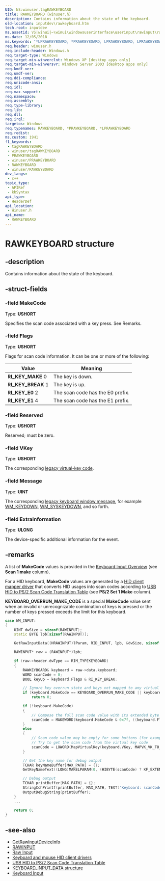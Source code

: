 ```yaml
---
UID: NS:winuser.tagRAWKEYBOARD
title: RAWKEYBOARD (winuser.h)
description: Contains information about the state of the keyboard.
old-location: inputdev\rawkeyboard.htm
tech.root: inputdev
ms.assetid: VS|winui|~\winui\windowsuserinterface\userinput\rawinput\rawinputreference\rawinputstructures\rawkeyboard.htm
ms.date: 12/05/2018
ms.keywords: '*LPRAWKEYBOARD, *PRAWKEYBOARD, LPRAWKEYBOARD, LPRAWKEYBOARD structure pointer [Keyboard and Mouse Input], PRAWKEYBOARD, PRAWKEYBOARD structure pointer [Keyboard and Mouse Input], RAWKEYBOARD, RAWKEYBOARD structure [Keyboard and Mouse Input], RI_KEY_BREAK, RI_KEY_E0, RI_KEY_E1, RI_KEY_MAKE, _win32_RAWKEYBOARD_str, _win32_rawkeyboard_str_cpp, inputdev.rawkeyboard, winui._win32_rawkeyboard_str, winuser/LPRAWKEYBOARD, winuser/PRAWKEYBOARD, winuser/RAWKEYBOARD'
req.header: winuser.h
req.include-header: Windows.h
req.target-type: Windows
req.target-min-winverclnt: Windows XP [desktop apps only]
req.target-min-winversvr: Windows Server 2003 [desktop apps only]
req.kmdf-ver: 
req.umdf-ver: 
req.ddi-compliance: 
req.unicode-ansi: 
req.idl: 
req.max-support: 
req.namespace: 
req.assembly: 
req.type-library: 
req.lib: 
req.dll: 
req.irql: 
targetos: Windows
req.typenames: RAWKEYBOARD, *PRAWKEYBOARD, *LPRAWKEYBOARD
req.redist: 
ms.custom: 19H1
f1_keywords:
 - tagRAWKEYBOARD
 - winuser/tagRAWKEYBOARD
 - PRAWKEYBOARD
 - winuser/PRAWKEYBOARD
 - RAWKEYBOARD
 - winuser/RAWKEYBOARD
dev_langs:
 - c++
topic_type:
 - APIRef
 - kbSyntax
api_type:
 - HeaderDef
api_location:
 - Winuser.h
api_name:
 - RAWKEYBOARD
---
```


# RAWKEYBOARD structure


## -description

Contains information about the state of the keyboard.

## -struct-fields

### -field MakeCode

Type: <b>USHORT</b>

Specifies the scan code associated with a key press. See Remarks.

### -field Flags

Type: <b>USHORT</b>

Flags for scan code information. It can be one or more of the following:

| Value                | Meaning                          |
|----------------------|----------------------------------|
| **RI\_KEY\_MAKE** 0  | The key is down.                 |
| **RI\_KEY\_BREAK** 1 | The key is up.                   |
| **RI\_KEY\_E0** 2    | The scan code has the E0 prefix. |
| **RI\_KEY\_E1** 4    | The scan code has the E1 prefix. |

### -field Reserved

Type: <b>USHORT</b>

Reserved; must be zero.

### -field VKey

Type: <b>USHORT</b>

The corresponding [legacy virtual-key code](/windows/win32/inputdev/virtual-key-codes).

### -field Message

Type: <b>UINT</b>

The corresponding [legacy keyboard window message](/windows/win32/inputdev/keyboard-input-notifications), for example [WM_KEYDOWN](/windows/win32/inputdev/wm-keydown), [WM_SYSKEYDOWN](/windows/win32/inputdev/wm-syskeydown), and so forth.

### -field ExtraInformation

Type: <b>ULONG</b>

The device-specific additional information for the event.

## -remarks

A list of **MakeCode** values is provided in the [Keyboard Input Overview](/windows/win32/inputdev/about-keyboard-input#scan-codes) (see **Scan 1 make** column).

For a HID keyboard, **MakeCode** values are generated by a [HID client mapper driver](/windows-hardware/drivers/hid/keyboard-and-mouse-hid-client-drivers) that converts HID usages into scan codes according to [USB HID to PS/2 Scan Code Translation Table](https://download.microsoft.com/download/1/6/1/161ba512-40e2-4cc9-843a-923143f3456c/translate.pdf) (see **PS/2 Set 1 Make** column).

<b>KEYBOARD_OVERRUN_MAKE_CODE</b> is a special **MakeCode** value sent when an invalid or unrecognizable combination of keys is pressed or the number of keys pressed exceeds the limit for this keyboard.

```cpp
case WM_INPUT:
{
    UINT dwSize = sizeof(RAWINPUT);
    static BYTE lpb[sizeof(RAWINPUT)];

    GetRawInputData((HRAWINPUT)lParam, RID_INPUT, lpb, &dwSize, sizeof(RAWINPUTHEADER));

    RAWINPUT* raw = (RAWINPUT*)lpb;

    if (raw->header.dwType == RIM_TYPEKEYBOARD)
    {
        RAWKEYBOARD& keyboard = raw->data.keyboard;
        WORD scanCode = 0;
        BOOL keyUp = keyboard.Flags & RI_KEY_BREAK;

        // Ignore key overrun state and keys not mapped to any virtual key code
        if (keyboard.MakeCode == KEYBOARD_OVERRUN_MAKE_CODE || keyboard.VKey >= UCHAR_MAX)
            return 0;

        if (!keyboard.MakeCode)
        {
            // Compose the full scan code value with its extended byte
            scanCode = MAKEWORD(keyboard.MakeCode & 0x7f, ((keyboard.Flags & RI_KEY_E0) ? 0xe0 : ((keyboard.Flags & RI_KEY_E1) ? 0xe1 : 0x00)));
        }
        else
        {
            // Scan code value may be empty for some buttons (for example multimedia buttons)
            // Try to get the scan code from the virtual key code
            scanCode = LOWORD(MapVirtualKey(keyboard.VKey, MAPVK_VK_TO_VSC_EX));
        }

        // Get the key name for debug output
        TCHAR keyNameBuffer[MAX_PATH] = {};
        GetKeyNameText((LONG)MAKELPARAM(0, (HIBYTE(scanCode) ? KF_EXTENDED : 0x00) | LOBYTE(scanCode)), keyNameBuffer, MAX_PATH);

        // Debug output
        TCHAR printBuffer[MAX_PATH] = {};
        StringCchPrintf(printBuffer, MAX_PATH, TEXT("Keyboard: scanCode=%04x keyName=%s\r\n"), scanCode, keyNameBuffer);
        OutputDebugString(printBuffer);
    }
    ...

    return 0;
}
```

## -see-also

- [GetRawInputDeviceInfo](nf-winuser-getrawinputdeviceinfow.md)
- [RAWINPUT](ns-winuser-rawinput.md)
- [Raw Input](/windows/win32/inputdev/raw-input)
- [Keyboard and mouse HID client drivers](/windows-hardware/drivers/hid/keyboard-and-mouse-hid-client-drivers)
- [USB HID to PS/2 Scan Code Translation Table](https://download.microsoft.com/download/1/6/1/161ba512-40e2-4cc9-843a-923143f3456c/translate.pdf)
- [KEYBOARD_INPUT_DATA structure](../ntddkbd/ns-ntddkbd-keyboard_input_data.md)
- [Keyboard Input](/windows/desktop/inputdev/keyboard-input)
